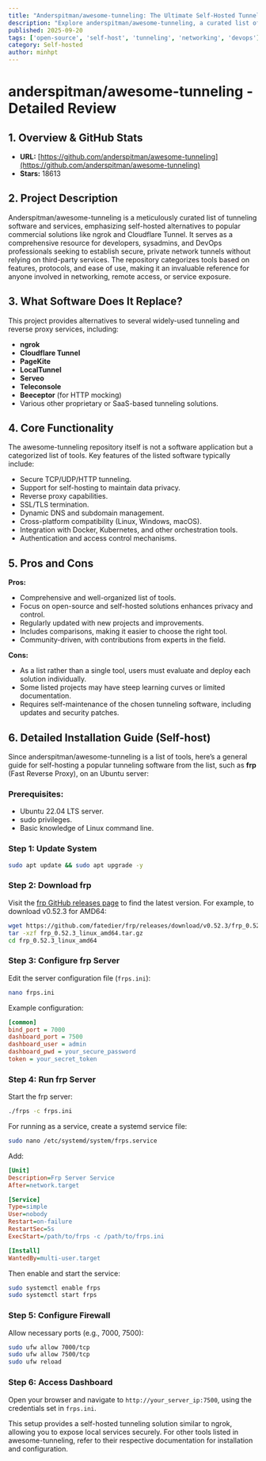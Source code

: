 ```yaml
---
title: "Anderspitman/awesome-tunneling: The Ultimate Self-Hosted Tunneling Resource"
description: "Explore anderspitman/awesome-tunneling, a curated list of ngrok and Cloudflare Tunnel alternatives for secure, self-hosted tunneling solutions."
published: 2025-09-20
tags: ['open-source', 'self-host', 'tunneling', 'networking', 'devops']
category: Self-hosted
author: minhpt
---
```


# anderspitman/awesome-tunneling - Detailed Review

## 1. Overview & GitHub Stats
- **URL:** [https://github.com/anderspitman/awesome-tunneling](https://github.com/anderspitman/awesome-tunneling)
- **Stars:** 18613

## 2. Project Description
Anderspitman/awesome-tunneling is a meticulously curated list of tunneling software and services, emphasizing self-hosted alternatives to popular commercial solutions like ngrok and Cloudflare Tunnel. It serves as a comprehensive resource for developers, sysadmins, and DevOps professionals seeking to establish secure, private network tunnels without relying on third-party services. The repository categorizes tools based on features, protocols, and ease of use, making it an invaluable reference for anyone involved in networking, remote access, or service exposure.

## 3. What Software Does It Replace?
This project provides alternatives to several widely-used tunneling and reverse proxy services, including:
- **ngrok**
- **Cloudflare Tunnel**
- **PageKite**
- **LocalTunnel**
- **Serveo**
- **Teleconsole**
- **Beeceptor** (for HTTP mocking)
- Various other proprietary or SaaS-based tunneling solutions.

## 4. Core Functionality
The awesome-tunneling repository itself is not a software application but a categorized list of tools. Key features of the listed software typically include:
- Secure TCP/UDP/HTTP tunneling.
- Support for self-hosting to maintain data privacy.
- Reverse proxy capabilities.
- SSL/TLS termination.
- Dynamic DNS and subdomain management.
- Cross-platform compatibility (Linux, Windows, macOS).
- Integration with Docker, Kubernetes, and other orchestration tools.
- Authentication and access control mechanisms.

## 5. Pros and Cons
**Pros:**
- Comprehensive and well-organized list of tools.
- Focus on open-source and self-hosted solutions enhances privacy and control.
- Regularly updated with new projects and improvements.
- Includes comparisons, making it easier to choose the right tool.
- Community-driven, with contributions from experts in the field.

**Cons:**
- As a list rather than a single tool, users must evaluate and deploy each solution individually.
- Some listed projects may have steep learning curves or limited documentation.
- Requires self-maintenance of the chosen tunneling software, including updates and security patches.

## 6. Detailed Installation Guide (Self-host)
Since anderspitman/awesome-tunneling is a list of tools, here’s a general guide for self-hosting a popular tunneling software from the list, such as **frp** (Fast Reverse Proxy), on an Ubuntu server:

### Prerequisites:
- Ubuntu 22.04 LTS server.
- sudo privileges.
- Basic knowledge of Linux command line.

### Step 1: Update System
```bash
sudo apt update && sudo apt upgrade -y
```

### Step 2: Download frp
Visit the [frp GitHub releases page](https://github.com/fatedier/frp/releases) to find the latest version. For example, to download v0.52.3 for AMD64:
```bash
wget https://github.com/fatedier/frp/releases/download/v0.52.3/frp_0.52.3_linux_amd64.tar.gz
tar -xzf frp_0.52.3_linux_amd64.tar.gz
cd frp_0.52.3_linux_amd64
```

### Step 3: Configure frp Server
Edit the server configuration file (`frps.ini`):
```bash
nano frps.ini
```
Example configuration:
```ini
[common]
bind_port = 7000
dashboard_port = 7500
dashboard_user = admin
dashboard_pwd = your_secure_password
token = your_secret_token
```

### Step 4: Run frp Server
Start the frp server:
```bash
./frps -c frps.ini
```
For running as a service, create a systemd service file:
```bash
sudo nano /etc/systemd/system/frps.service
```
Add:
```ini
[Unit]
Description=Frp Server Service
After=network.target

[Service]
Type=simple
User=nobody
Restart=on-failure
RestartSec=5s
ExecStart=/path/to/frps -c /path/to/frps.ini

[Install]
WantedBy=multi-user.target
```
Then enable and start the service:
```bash
sudo systemctl enable frps
sudo systemctl start frps
```

### Step 5: Configure Firewall
Allow necessary ports (e.g., 7000, 7500):
```bash
sudo ufw allow 7000/tcp
sudo ufw allow 7500/tcp
sudo ufw reload
```

### Step 6: Access Dashboard
Open your browser and navigate to `http://your_server_ip:7500`, using the credentials set in `frps.ini`.

This setup provides a self-hosted tunneling solution similar to ngrok, allowing you to expose local services securely. For other tools listed in awesome-tunneling, refer to their respective documentation for installation and configuration.